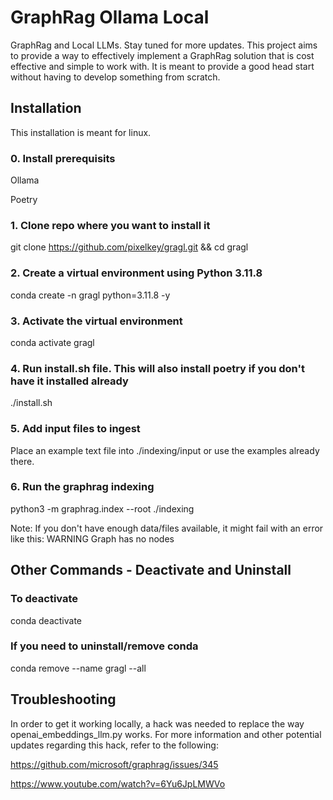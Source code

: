 # GraphRag Ollama Local
GraphRag and Local LLMs. Stay tuned for more updates.
This project aims to provide a way to effectively implement a GraphRag solution that is cost effective and simple to work with.
It is meant to provide a good head start without having to develop something from scratch.

## Installation
This installation is meant for linux.

### 0. Install prerequisits

Ollama

Poetry

### 1. Clone repo where you want to install it
git clone https://github.com/pixelkey/gragl.git && cd gragl

### 2. Create a virtual environment using Python 3.11.8
conda create -n gragl python=3.11.8 -y

### 3. Activate the virtual environment
conda activate gragl

### 4. Run install.sh file. This will also install poetry if you don't have it installed already
./install.sh

### 5. Add input files to ingest 
Place an example text file into ./indexing/input or use the examples already there.

### 6. Run the graphrag indexing
python3 -m graphrag.index --root ./indexing

Note: If you don't have enough data/files available, it might fail with an error like this: WARNING Graph has no nodes


## Other Commands - Deactivate and Uninstall

### To deactivate
conda deactivate

### If you need to uninstall/remove conda 
conda remove --name gragl --all


## Troubleshooting
In order to get it working locally, a hack was needed to replace the way openai_embeddings_llm.py works.
For more information and other potential updates regarding this hack, refer to the following:

https://github.com/microsoft/graphrag/issues/345

https://www.youtube.com/watch?v=6Yu6JpLMWVo